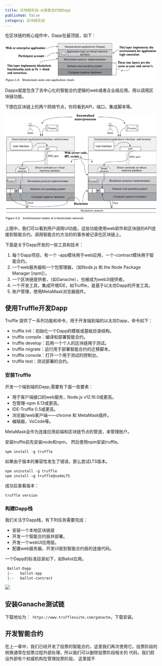 ```yaml
---
title: 区块链实战-从智能合约到Dapp
published: false
category: 区块链实战
---
```


在区块链的核心组件中，Dapp在最顶层，如下：

![](/assets/blockchainInAction/blockchain-node-stack.png) 

Dapps就是包含了去中心化的智能合约逻辑的web或者企业级应用，用以调用区块链功能。

下图在区块链上的两个网络节点，你将看到API，端口，集成脚本等。

![](/assets/blockchainInAction/区块链网络的架构模型.png) 

上图中，我们可以看到用户调用UI功能，这些功能使用web软件和区块链的API连接到智能合约。调用智能合约方法的的事务被记录在区块链上。

下面是关于Dapp开发的一些工具和技术：
1. 每个Dapp项目，有一个 <project>-app模块用于web应用，一个<project>-contract模块用于智能合约。
2. 一个web服务器和一个包管理器，（如Node.js 和 the Node Package Manager [npm]）。
3. 一个区块链提供者，（如Ganache），也被成为web3i提供者。
4. 一个开发工具，集成环境IDE，如Truffle，是基于以太坊Dapp的开发工具。
5. 账户管理，使用MetaMask浏览器插件。

## 使用Truffle开发Dapp
Truffle 提供了一系列功能和命令，用于开发端到端的以太坊Dapp，命令如下：
* truffle init：初始化一个Dapp的模板或基础目录结构。
* truffle compile：编译和部署智能合约。
* truffle develop：启用一个个人的区块链用于测试。
* truffle migrate：运行用于部署智能合约的迁移脚本。
* truffle console：打开一个用于测试的控制台。
* truffle test：测试部署的合约。

### 安装Truffle
开发一个端到端的Dapp,需要有下面一些要素：
* 用于客户端接口的web服务，Node.js v12.16.0或更高。
* 包管理-npm 6.13或更高。
* IDE-Truffle 0.5或更高。
* 浏览器/web客户端——chrome 和 MetaMask插件。
* 编辑器，VsCode等。

MetaMask会作为连接应用前端和区块链节点的管道，来管理账户。

安装truffle前先安装node和npm。
然后使用npm安装truffle。
```
npm install -g truffle
```
如果由于版本的兼容性发生了错误，那么尝试LTS版本。
```
npm uninstall -g truffle
npm install –g truffle@nodeLTS
```
成功后查看版本：
```
truffle version
```

### 构建Dapp栈
我们关注于Dapp栈，有下列任务需要完成：
* 安装一个本地区块链层
* 开发一个智能合约层并部署。
* 开发一个webUI应用层。
* 配置web服务器，开发UI层到智能合约层的连接代码。

一个Dapp的标准目录如下，如Ballot应用。
```
 Ballot-Dapp
 |--   ballot-app
 |--   ballot-contract
```

![](/assets/blockchainInAction/Dapp层.png)

## 安装Ganache测试链
下载地址为：` https://www.trufflesuite.com/ganache`，下载安装。

## 开发智能合约
在上一章中，我们已经开发了投票的智能合约，这里我们再次使用它。投票阶段的转换通常在投票过程外部处理，所以我们可以删除投票阶段相关的
代码，我们假设外部有个权威机构在管理投票阶段。 这里就不